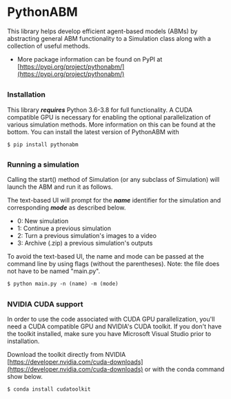 # PythonABM
This library helps develop efficient agent-based models (ABMs) by abstracting general 
ABM functionality to a Simulation class along with a collection of useful methods.
- More package information can be found on PyPI at [https://pypi.org/project/pythonabm/](https://pypi.org/project/pythonabm/)

## 
### Installation
This library ***requires*** Python 3.6-3.8 for full functionality. A CUDA compatible
GPU is necessary for enabling the optional parallelization of various simulation methods. More
information on this can be found at the bottom. You can install the latest version of PythonABM with 
```
$ pip install pythonabm
```

##

### Running a simulation
Calling the start() method of Simulation (or any subclass of Simulation) will launch the ABM 
and run it as follows.

The text-based UI will prompt for the ***name*** identifier for the simulation and
corresponding ***mode*** as described below.
- 0: New simulation
- 1: Continue a previous simulation
- 2: Turn a previous simulation's images to a video
- 3: Archive (.zip) a previous simulation's outputs

To avoid the text-based UI, the name and mode can be passed at the command line by using flags
 (without the parentheses). Note: the file does not have to be named "main.py".
```
$ python main.py -n (name) -m (mode)
```

##

### NVIDIA CUDA support
In order to use the code associated with CUDA GPU parallelization, you'll need a CUDA
compatible GPU and NVIDIA's CUDA toolkit. If you don't have the toolkit installed, make
sure you have Microsoft Visual Studio prior to installation.

Download the toolkit directly from NVIDIA [https://developer.nvidia.com/cuda-downloads](https://developer.nvidia.com/cuda-downloads)
or with the conda command show below.
```
$ conda install cudatoolkit
```


##

